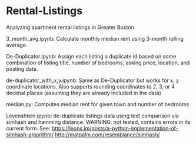 # Rental-Listings
Analyzing apartment rental listings in Greater Boston

3_month_avg.ipynb: Calculate monthly median rent using 3-month rolling average.

De-Duplicator.ipynb: Assign each listing a duplicate id based on some combination of listing title, number of bedrooms, asking price, location, and posting date.

de-duplicator_with_x,y.ipynb: Same as De-Duplicator but works for x, y coordinate locations. Also supports rounding coordinates to 2, 3, or 4 decimal places (assuming they are already included in the data)

median.py: Computes median rent for given town and number of bedrooms

Levenshtein.ipynb: de-duplicate listings data using text comparison via simhash and hamming distance. WARNING: not tested, contains errors in its current form. 
See:
https://leons.im/posts/a-python-implementation-of-simhash-algorithm/
http://matpalm.com/resemblance/simhash/
